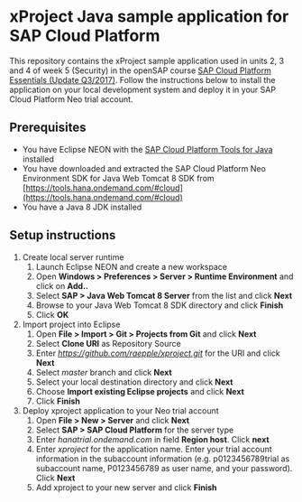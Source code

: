 # xProject Java sample application for SAP Cloud Platform

This repository contains the xProject sample application used in units 2, 3 and 4 of week 5 (Security) in the openSAP course [SAP Cloud Platform Essentials (Update Q3/2017)](https://open.sap.com/courses/cp1-2).
Follow the instructions below to install the application on your local development system and deploy it in your SAP Cloud Platform Neo trial account.

## Prerequisites
- You have Eclipse NEON with the [SAP Cloud Platform Tools for Java](https://tools.hana.ondemand.com/#cloud) installed
- You have downloaded and extracted the SAP Cloud Platform Neo Environment SDK for Java Web Tomcat 8 SDK from [https://tools.hana.ondemand.com/#cloud](https://tools.hana.ondemand.com/#cloud)
- You have a Java 8 JDK installed

## Setup instructions
1. Create local server runtime
    1. Launch Eclipse NEON and create a new workspace
    2. Open **Windows > Preferences > Server > Runtime Environment** and click on **Add..**
    3. Select **SAP > Java Web Tomcat 8 Server** from the list and click **Next**
    4. Browse to your Java Web Tomcat 8 SDK directory and click **Finish**
    5. Click **OK**
2. Import project into Eclipse
    1. Open **File > Import > Git > Projects from Git** and click **Next**
    2. Select **Clone URI** as Repository Source
    3. Enter *https://github.com/raepple/xproject.git* for the URI and click **Next**
    4. Select *master* branch and click **Next**
    5. Select your local destination directory and click **Next**
    6. Choose **Import existing Eclipse projects** and click **Next**
    7. Click **Finish**
3. Deploy xproject application to your Neo trial account
    1. Open **File > New > Server** and click **Next**
    2. Select **SAP > SAP Cloud Platform** for the server type
    3. Enter *hanatrial.ondemand.com* in field **Region host**. Click **next**
    4. Enter *xproject* for the application name. Enter your trial account information in the subaccount information (e.g. p0123456789trial as subaccount name, P0123456789 as user name, and your password). Click **Next**
    5. Add xproject to your new server and click **Finish**
